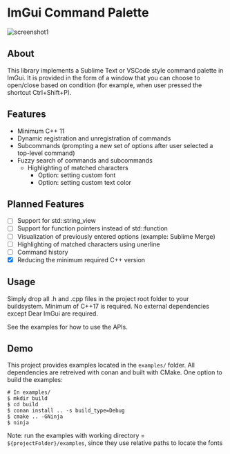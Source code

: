 # ImGui Command Palette

![screenshot1](https://user-images.githubusercontent.com/36975818/146656302-646eccfd-6bf4-4ad0-80e0-239c7766210a.png)

## About
This library implements a Sublime Text or VSCode style command palette in ImGui.
It is provided in the form of a window that you can choose to open/close based on condition (for example, when user pressed the shortcut Ctrl+Shift+P).

## Features
+ Minimum C++ 11
+ Dynamic registration and unregistration of commands
+ Subcommands (prompting a new set of options after user selected a top-level command)
+ Fuzzy search of commands and subcommands
    + Highlighting of matched characters
        + Option: setting custom font
        + Option: setting custom text color


## Planned Features
+ [ ] Support for std::string_view
+ [ ] Support for function pointers instead of std::function
+ [ ] Visualization of previously entered options (example: Sublime Merge)
+ [ ] Highlighting of matched characters using unerline
+ [ ] Command history
+ [x] Reducing the minimum required C++ version

## Usage
Simply drop all .h and .cpp files in the project root folder to your buildsystem. Minimum of C++17 is required.
No external dependencies except Dear ImGui are required.

See the examples for how to use the APIs.

## Demo
This project provides examples located in the `examples/` folder. All dependencies are retreived with conan and built with CMake.
One option to build the examples:
```
# In examples/
$ mkdir build
$ cd build
$ conan install .. -s build_type=Debug
$ cmake .. -GNinja
$ ninja
```

Note: run the examples with working directory = `${projectFolder}/examples`, since they use relative paths to locate the fonts
